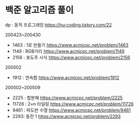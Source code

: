 # 백준 알고리즘 풀이

dp : 동적 프로그래밍 https://hu-coding.tistory.com/22

200423~200430
- 1463 : 1로 만들기 https://www.acmicpc.net/problem/1463
- 1149 : RGB거리 https://www.acmicpc.net/problem/1149
- 2156 : 포도주 시식 https://www.acmicpc.net/problem/2156

200502
- 1912 : 연속합 https://www.acmicpc.net/problem/1912

200502~200509
- 2225 : 합분해 https://www.acmicpc.net/problem/2225
- 11726 : 2×n 타일링 https://www.acmicpc.net/problem/11726
- 9461 : 파도반 수열 https://www.acmicpc.net/problem/9461
- 2293: 동전 1 https://www.acmicpc.net/problem/2293
